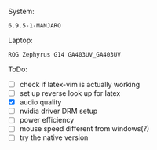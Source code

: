 System: 
```
6.9.5-1-MANJARO
```

Laptop:
```
ROG Zephyrus G14 GA403UV_GA403UV
```

ToDo:
- [ ] check if latex-vim is actually working
- [ ] set up reverse look up for latex
- [x] audio quality
- [ ] nvidia driver DRM setup
- [ ] power efficiency
- [ ] mouse speed different from windows(?)
- [ ] try the native version 
